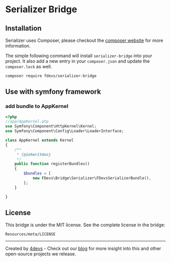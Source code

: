 Serializer Bridge
=================

Installation
-------
Serializer uses Composer, please checkout the [composer website](http://getcomposer.org) for more information.

The simple following command will install `serializer-bridge` into your project. It also add a new
entry in your `composer.json` and update the `composer.lock` as well.


```bash
composer require fdevs/serializer-bridge
```

Use with symfony framework
-------

### add bundle to AppKernel

```php
<?php
//app/AppKernel.php
use Symfony\Component\HttpKernel\Kernel;
use Symfony\Component\Config\Loader\LoaderInterface;

class AppKernel extends Kernel
{
    /**
     * {@inheritdoc}
     */
    public function registerBundles()
    {
        $bundles = [
            new FDevs\Bridge\Serializer\FDevsSerializerBundle(),
        ];
    }

}
```

License
-------

This bridge is under the MIT license. See the complete license in the bridge:

    Resources/meta/LICENSE

---
Created by [4devs](http://4devs.pro/) - Check out our [blog](http://4devs.io/) for more insight into this and other open-source projects we release.
